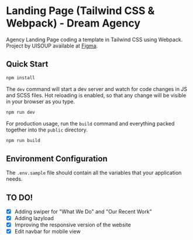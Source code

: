 # Landing Page (Tailwind CSS & Webpack) - Dream Agency

Agency Landing Page coding a template in Tailwind CSS using Webpack. Project by UISOUP available at [Figma](https://www.figma.com/community/file/1022429870595398693).

## Quick Start

```bash
npm install
```

The `dev` command will start a dev server and watch for code changes in JS and SCSS files. Hot reloading is enabled, so that any change will be visible in your browser as you type.

```bash
npm run dev
```

For production usage, run the `build` command and everything packed together into the `public` directory.

```bash
npm run build
```

## Environment Configuration

The `.env.sample` file should contain all the variables that your application needs.

## TO DO!

-   [x] Adding swiper for "What We Do" and "Our Recent Work"
-   [x] Adding lazyload
-   [x] Improving the responsive version of the website
-   [x] Edit navbar for mobile view
